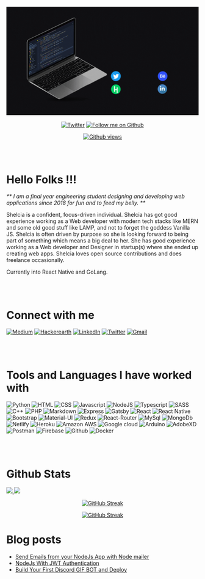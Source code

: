 [![Header](./shelcia_david.gif)](https://shelcia-portfolio.netlify.app/)

<div align="center">

[![Twitter](https://img.shields.io/twitter/follow/shelciadavid?color=55960c&label=Follow&logo=twitter&logoColor=white&style=for-the-badge)](https://twitter.com/shelciadavid)
[![Follow me on Github](https://img.shields.io/github/followers/shelcia?color=236ad3&style=for-the-badge&logo=github&label=Follow)](https://github.com/shelcia)

[![Github views](https://komarev.com/ghpvc/?username=shelcia&style=flat-square&color=green)](https://github.com/shelcia)

</div>

<br></br>

# Hello Folks !!!

_** I am a final year engineering student designing and developing web applications since 2018 for fun and to feed my belly. **_

Shelcia is a confident, focus-driven individual. Shelcia has got good experience working as a Web developer with modern tech stacks like MERN and some old good stuff like LAMP, and not to forget the goddess Vanilla JS. Shelcia is often driven by purpose so she is looking forward to being part of something which means a big deal to her. She has good experience working as a Web developer and Designer in startup(s) where she ended up creating web apps. Shelcia loves open source contributions and does freelance occasionally. 


Currently into React Native and GoLang.

<br></br>

# Connect with me

[![Medium](https://img.shields.io/badge/Medium-12100E?style=for-the-badge&logo=medium&logoColor=white)](https://medium.com/@shelcia)
[![Hackerearth](https://img.shields.io/badge/hackerrank-09C000?style=for-the-badge&logo=hackerrank&logoColor=white)](https://www.hackerrank.com/shelcia)
[![LinkedIn](https://img.shields.io/badge/-LinkedIn-0077B5?style=for-the-badge&logo=linkedin&logoColor=white)](https://www.linkedin.com/in/shelcia/)
[![Twitter](https://img.shields.io/badge/-Twitter-1DA1F2?style=for-the-badge&logo=twitter&logoColor=white)](https://twitter.com/shelciadavid)
[![Gmail](https://img.shields.io/badge/Gmail-D14836?style=for-the-badge&logo=gmail&logoColor=white)](mailto:msm17b011@iiitdm.ac.in)

<br></br>

# Tools and Languages I have worked with

![Python](https://img.shields.io/badge/Python-3776AB?style=for-the-badge&logo=python&logoColor=white)
![HTML](https://img.shields.io/badge/HTML5-E34F26?style=for-the-badge&logo=html5&logoColor=white)
![CSS](https://img.shields.io/badge/CSS-239120?&style=for-the-badge&logo=css3&logoColor=white)
![Javascript](https://img.shields.io/badge/JavaScript-F7DF1E?style=for-the-badge&logo=javascript&logoColor=black)
![NodeJS](https://img.shields.io/badge/Node.js-43853D?style=for-the-badge&logo=node.js&logoColor=white)
![Typescript](https://img.shields.io/badge/TypeScript-007ACC?style=for-the-badge&logo=typescript&logoColor=white)
![SASS](https://img.shields.io/badge/Sass-CC6699?style=for-the-badge&logo=sass&logoColor=white)
![C++](https://img.shields.io/badge/C%2B%2B-00599C?style=for-the-badge&logo=c%2B%2B&logoColor=white)
![PHP](https://img.shields.io/badge/PHP-777BB4?style=for-the-badge&logo=php&logoColor=white)
![Markdown](https://img.shields.io/badge/Markdown-000000?style=for-the-badge&logo=markdown&logoColor=white)
![Express](https://img.shields.io/badge/Express.js-404D59?style=for-the-badge)
![Gatsby](https://img.shields.io/badge/Gatsby-663399?style=for-the-badge&logo=gatsby&logoColor=white)
![React](https://img.shields.io/badge/React-20232A?style=for-the-badge&logo=react&logoColor=61DAFB)
![React Native](https://img.shields.io/badge/React_Native-20232A?style=for-the-badge&logo=react&logoColor=61DAFB)
![Bootstrap](https://img.shields.io/badge/Bootstrap-563D7C?style=for-the-badge&logo=bootstrap&logoColor=white)
![Material-UI](https://img.shields.io/badge/Material--UI-0081CB?style=for-the-badge&logo=material-ui&logoColor=white)
![Redux](https://img.shields.io/badge/Redux-593D88?style=for-the-badge&logo=redux&logoColor=white)
![React-Router](https://img.shields.io/badge/React_Router-CA4245?style=for-the-badge&logo=react-router&logoColor=white)
![MySql](https://img.shields.io/badge/MySQL-00000F?style=for-the-badge&logo=mysql&logoColor=white)
![MongoDb](https://img.shields.io/badge/MongoDB-4EA94B?style=for-the-badge&logo=mongodb&logoColor=white)
![Netlify](https://img.shields.io/badge/Netlify-00C7B7?style=for-the-badge&logo=netlify&logoColor=white)
![Heroku](https://img.shields.io/badge/Heroku-430098?style=for-the-badge&logo=heroku&logoColor=white)
![Amazon AWS](https://img.shields.io/badge/Amazon_AWS-232F3E?style=for-the-badge&logo=amazon-aws&logoColor=white)
![Google cloud](https://img.shields.io/badge/Google_Cloud-4285F4?style=for-the-badge&logo=google-cloud&logoColor=white)
![Arduino](https://img.shields.io/badge/arduino-01A1AB?style=for-the-badge&logo=arduino&logoColor=white)
![AdobeXD](https://img.shields.io/badge/adobexd-FF00B6?style=for-the-badge&logoColor=white&logo=adobe)
![Postman](https://img.shields.io/badge/postman-FF8300?style=for-the-badge&logoColor=white&logo=postman)
![Firebase](https://img.shields.io/badge/firebase-FFBA01?style=for-the-badge&logoColor=white&logo=firebase)
![Github](https://img.shields.io/badge/github-8B001B?style=for-the-badge&logoColor=white&logo=github)
![Docker](https://img.shields.io/badge/docker-blue?style=for-the-badge&logoColor=white&logo=docker)

<br></br>

# Github Stats 

<a href="https://github.com/shelcia">
    <img src="https://github-readme-stats.vercel.app/api?username=shelcia&count_private=true&show_icons=true&theme=chartreuse-dark&hide_border=true" width="51%" />
</a>
<a href="https://github.com/shelcia">
  <img src="https://github-readme-stats.vercel.app/api/top-langs/?username=shelcia&theme=chartreuse-dark&layout=compact&hide_border=true" width="43%" />
</a>

<div align="center">

[![GitHub Streak](https://github-readme-streak-stats.herokuapp.com/?user=shelcia&theme=highcontrast)](https://github.com/shelcia)

</div>

<div align="center">

[![GitHub Streak](https://github-profile-trophy.vercel.app/?username=shelcia&margin-w=15&theme=darkhub&no-frame=true&no-bg=true)](https://github.com/shelcia)

</div>


# Blog posts
<!-- BLOG-POST-LIST:START -->
- [Send Emails from your NodeJs App with Node mailer](https://medium.com/swlh/send-emails-from-your-nodejs-app-with-node-mailer-6859aa30d72f?source=rss-dd838a6f81c8------2)
- [NodeJs With JWT Authentication](https://medium.com/swlh/nodejs-with-jwt-authentication-feb961763541?source=rss-dd838a6f81c8------2)
- [Build Your First Discord GIF BOT and Deploy](https://medium.com/swlh/build-your-first-discord-gif-bot-and-deploy-2cc917888113?source=rss-dd838a6f81c8------2)
<!-- BLOG-POST-LIST:END -->
